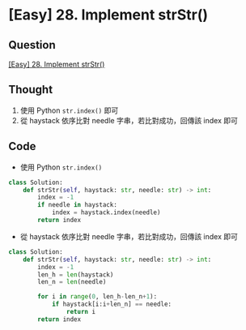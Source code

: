 # \[Easy\] 28. Implement strStr()

## Question

[\[Easy\] 28. Implement strStr()](https://leetcode.com/problems/implement-strstr/)

## Thought

1. 使用 Python `str.index()` 即可
2. 從 haystack 依序比對 needle 字串，若比對成功，回傳該 index 即可

## Code

- 使用 Python `str.index()` 

```python
class Solution:
    def strStr(self, haystack: str, needle: str) -> int:
        index = -1
        if needle in haystack:
            index = haystack.index(needle)
        return index
```

- 從 haystack 依序比對 needle 字串，若比對成功，回傳該 index 即可

```python
class Solution:
    def strStr(self, haystack: str, needle: str) -> int:
        index = -1
        len_h = len(haystack)
        len_n = len(needle)

        for i in range(0, len_h-len_n+1):
            if haystack[i:i+len_n] == needle:
                return i
        return index
```
